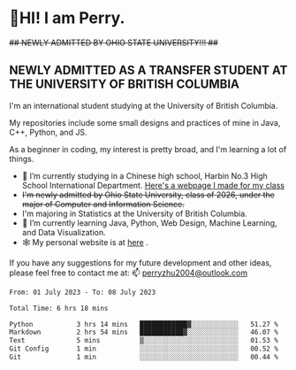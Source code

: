 # 🌄HI! I am Perry. <br> #
<s>## NEWLY ADMITTED BY OHIO STATE UNIVERSITY!!! ##</s>
## NEWLY ADMITTED AS A TRANSFER STUDENT AT THE UNIVERSITY OF BRITISH COLUMBIA ##
I'm an international student studying at the University of British Columbia. <br>

My repositories include some small designs and practices of mine in Java, C++, Python, and JS. <br>

As a beginner in coding, my interest is pretty broad, and I'm learning a lot of things. <br>
- 🔭 I’m currently studying in a Chinese high school, Harbin No.3 High School International Department. [Here's a webpage I made for my class](https://perry2004.github.io/weirdos/)
- <s> I'm newly admitted by Ohio State University, class of 2026, under the major of Computer and Information Science. </s>
- I'm majoring in Statistics at the University of British Columbia. 
- 🌱 I’m currently learning Java, Python, Web Design, Machine Learning, and Data Visualization. 
- 🕸️ My personal website is at <a href="https://zhu-yp.cn">here</a> .  

If you have any suggestions for my future development and other ideas, please feel free to contact me at: 📫 [perryzhu2004@outlook.com](mailto:perryzhu2004@outlook.com)

<!--START_SECTION:waka-->

```txt
From: 01 July 2023 - To: 08 July 2023

Total Time: 6 hrs 18 mins

Python           3 hrs 14 mins   ████████████▓░░░░░░░░░░░░   51.27 %
Markdown         2 hrs 54 mins   ███████████▓░░░░░░░░░░░░░   46.07 %
Text             5 mins          ▒░░░░░░░░░░░░░░░░░░░░░░░░   01.53 %
Git Config       1 min           ░░░░░░░░░░░░░░░░░░░░░░░░░   00.52 %
Git              1 min           ░░░░░░░░░░░░░░░░░░░░░░░░░   00.44 %
```

<!--END_SECTION:waka-->

